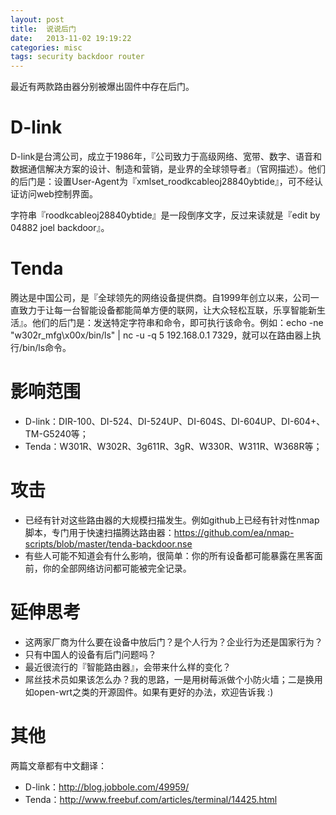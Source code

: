 ```yaml
---
layout: post
title:  说说后门
date:   2013-11-02 19:19:22
categories: misc
tags: security backdoor router
---
```


最近有两款路由器分别被爆出固件中存在后门。

# D-link

D-link是台湾公司，成立于1986年，『公司致力于高级网络、宽带、数字、语音和数据通信解决方案的设计、制造和营销，是业界的全球领导者』（官网描述）。他们的后门是：设置User-Agent为『xmlset_roodkcableoj28840ybtide』，可不经认证访问web控制界面。

字符串『roodkcableoj28840ybtide』是一段倒序文字，反过来读就是『edit by 04882 joel backdoor』。

# Tenda

腾达是中国公司，是『全球领先的网络设备提供商。自1999年创立以来，公司一直致力于让每一台智能设备都能简单方便的联网，让大众轻松互联，乐享智能新生活』。他们的后门是：发送特定字符串和命令，即可执行该命令。例如：echo -ne "w302r_mfg\x00x/bin/ls" | nc -u -q 5 192.168.0.1 7329，就可以在路由器上执行/bin/ls命令。

# 影响范围

- D-link：DIR-100、DI-524、DI-524UP、DI-604S、DI-604UP、DI-604+、TM-G5240等；
- Tenda：W301R、W302R、3g611R、3gR、W330R、W311R、W368R等；

# 攻击

- 已经有针对这些路由器的大规模扫描发生。例如github上已经有针对性nmap脚本，专门用于快速扫描腾达路由器：https://github.com/ea/nmap-scripts/blob/master/tenda-backdoor.nse
- 有些人可能不知道会有什么影响，很简单：你的所有设备都可能暴露在黑客面前，你的全部网络访问都可能被完全记录。

# 延伸思考

- 这两家厂商为什么要在设备中放后门？是个人行为？企业行为还是国家行为？
- 只有中国人的设备有后门问题吗？
- 最近很流行的『智能路由器』，会带来什么样的变化？
- 屌丝技术员如果该怎么办？我的思路，一是用树莓派做个小防火墙；二是换用如open-wrt之类的开源固件。如果有更好的办法，欢迎告诉我 :)

# 其他

两篇文章都有中文翻译：

- D-link：http://blog.jobbole.com/49959/  
- Tenda：http://www.freebuf.com/articles/terminal/14425.html
